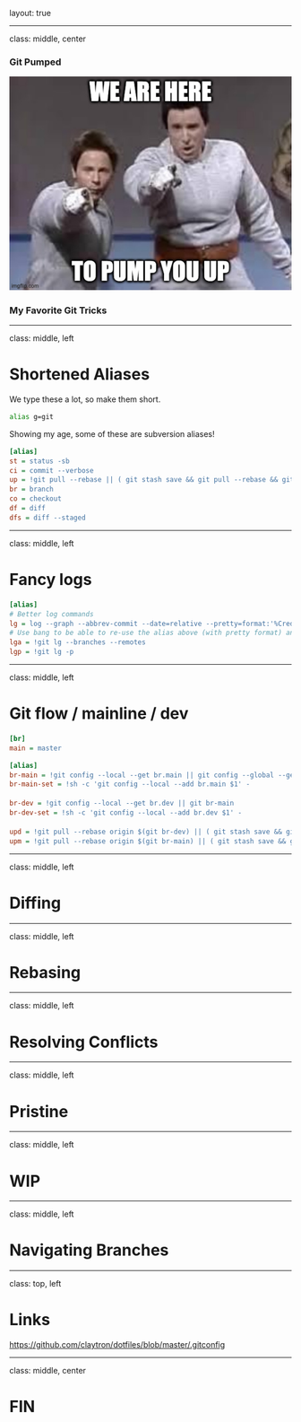 layout: true

---
class: middle, center

### Git Pumped

![:scale 40%](images/hans-franz.jpg)

### My Favorite Git Tricks

---
class: middle, left

# Shortened Aliases

We type these a lot, so make them short.

```sh
alias g=git
```

Showing my age, some of these are subversion aliases!

```ini
[alias]
st = status -sb
ci = commit --verbose
up = !git pull --rebase || ( git stash save && git pull --rebase && git stash pop )
br = branch
co = checkout
df = diff
dfs = diff --staged
```

---
class: middle, left

# Fancy logs

```ini
[alias]
# Better log commands
lg = log --graph --abbrev-commit --date=relative --pretty=format:'%Cred%h%Creset %Cgreen(%cr)%Creset %Cblue%an%Creset %s %C(yellow)%d%Creset'
# Use bang to be able to re-use the alias above (with pretty format) and add to it
lga = !git lg --branches --remotes
lgp = !git lg -p
```

---
class: middle, left

# Git flow / mainline / dev

```ini
[br]
main = master
```

```ini
[alias]
br-main = !git config --local --get br.main || git config --global --get br.main
br-main-set = !sh -c 'git config --local --add br.main $1' -

br-dev = !git config --local --get br.dev || git br-main
br-dev-set = !sh -c 'git config --local --add br.dev $1' -

upd = !git pull --rebase origin $(git br-dev) || ( git stash save && git pull --rebase origin $(git br-dev) && git stash pop )
upm = !git pull --rebase origin $(git br-main) || ( git stash save && git pull --rebase origin $(git br-main) && git stash pop )
```

---
class: middle, left

# Diffing

---
class: middle, left

# Rebasing

---
class: middle, left

# Resolving Conflicts

---
class: middle, left

# Pristine

---
class: middle, left

# WIP

---
class: middle, left

# Navigating Branches

---
class: top, left

# Links

<https://github.com/claytron/dotfiles/blob/master/.gitconfig>

---
class: middle, center

# FIN

[/ Links ---------------------------------------------------------------- /]: #
[twitter-claytron]: https://twitter.com/claytron
[/ ---------------------------------------------------------------------- /]: #
